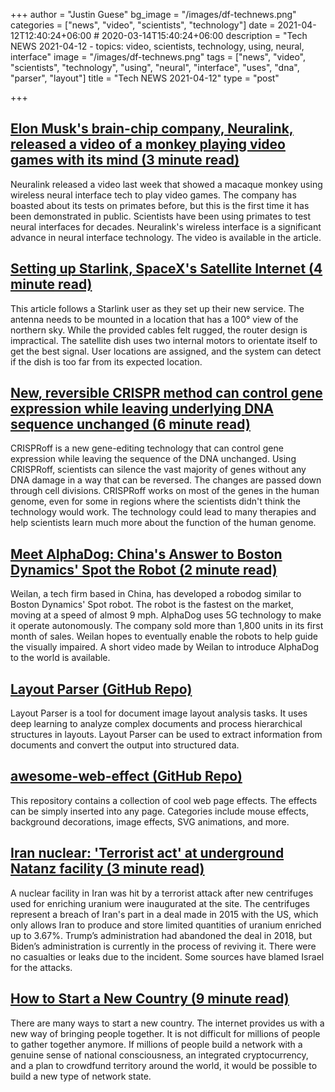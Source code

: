 +++
author = "Justin Guese"
bg_image = "/images/df-technews.png"
categories = ["news", "video", "scientists", "technology"]
date = 2021-04-12T12:40:24+06:00 # 2020-03-14T15:40:24+06:00
description = "Tech NEWS 2021-04-12 - topics: video, scientists, technology, using, neural, interface"
image = "/images/df-technews.png"
tags = ["news", "video", "scientists", "technology", "using", "neural", "interface", "uses", "dna", "parser", "layout"]
title = "Tech NEWS 2021-04-12"
type = "post"

+++

## [Elon Musk's brain-chip company, Neuralink, released a video of a monkey playing video games with its mind (3 minute read)](https://www.businessinsider.com/elon-musk-neuralink-video-monkey-games-pong-brain-chip-2021-4)

Neuralink released a video last week that showed a macaque monkey using wireless neural interface tech to play video games. The company has boasted about its tests on primates before, but this is the first time it has been demonstrated in public. Scientists have been using primates to test neural interfaces for decades. Neuralink's wireless interface is a significant advance in neural interface technology. The video is available in the article.

## [Setting up Starlink, SpaceX's Satellite Internet (4 minute read)](https://www.jeffgeerling.com/blog/2021/setting-starlink-spacexs-satellite-internet)

This article follows a Starlink user as they set up their new service. The antenna needs to be mounted in a location that has a 100° view of the northern sky. While the provided cables felt rugged, the router design is impractical. The satellite dish uses two internal motors to orientate itself to get the best signal. User locations are assigned, and the system can detect if the dish is too far from its expected location.

## [New, reversible CRISPR method can control gene expression while leaving underlying DNA sequence unchanged (6 minute read)](https://phys.org/news/2021-04-reversible-crispr-method-gene-underlying.html)

CRISPRoff is a new gene-editing technology that can control gene expression while leaving the sequence of the DNA unchanged. Using CRISPRoff, scientists can silence the vast majority of genes without any DNA damage in a way that can be reversed. The changes are passed down through cell divisions. CRISPRoff works on most of the genes in the human genome, even for some in regions where the scientists didn't think the technology would work. The technology could lead to many therapies and help scientists learn much more about the function of the human genome.

## [Meet AlphaDog: China's Answer to Boston Dynamics' Spot the Robot (2 minute read)](https://interestingengineering.com/meet-alphadog-chinas-answer-to-boston-dynamics-spot-the-robot)

Weilan, a tech firm based in China, has developed a robodog similar to Boston Dynamics' Spot robot. The robot is the fastest on the market, moving at a speed of almost 9 mph. AlphaDog uses 5G technology to make it operate autonomously. The company sold more than 1,800 units in its first month of sales. Weilan hopes to eventually enable the robots to help guide the visually impaired. A short video made by Weilan to introduce AlphaDog to the world is available.

## [Layout Parser (GitHub Repo)](https://github.com/Layout-Parser/layout-parser)

Layout Parser is a tool for document image layout analysis tasks. It uses deep learning to analyze complex documents and process hierarchical structures in layouts. Layout Parser can be used to extract information from documents and convert the output into structured data.

## [awesome-web-effect (GitHub Repo)](https://github.com/lindelof/awesome-web-effect)

This repository contains a collection of cool web page effects. The effects can be simply inserted into any page. Categories include mouse effects, background decorations, image effects, SVG animations, and more.

## [Iran nuclear: 'Terrorist act' at underground Natanz facility (3 minute read)](https://www.bbc.com/news/world-middle-east-56708778)

A nuclear facility in Iran was hit by a terrorist attack after new centrifuges used for enriching uranium were inaugurated at the site. The centrifuges represent a breach of Iran's part in a deal made in 2015 with the US, which only allows Iran to produce and store limited quantities of uranium enriched up to 3.67%. Trump’s administration had abandoned the deal in 2018, but Biden’s administration is currently in the process of reviving it. There were no casualties or leaks due to the incident. Some sources have blamed Israel for the attacks.

## [How to Start a New Country (9 minute read)](https://1729.com/how-to-start-a-new-country/)

There are many ways to start a new country. The internet provides us with a new way of bringing people together. It is not difficult for millions of people to gather together anymore. If millions of people build a network with a genuine sense of national consciousness, an integrated cryptocurrency, and a plan to crowdfund territory around the world, it would be possible to build a new type of network state.

